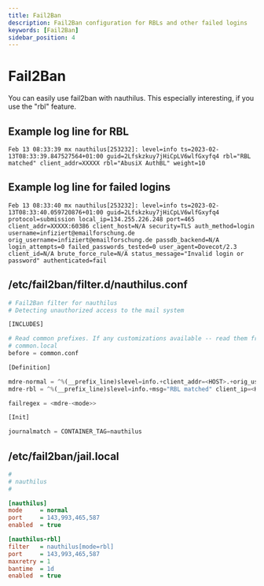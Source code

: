 ```yaml
---
title: Fail2Ban
description: Fail2Ban configuration for RBLs and other failed logins
keywords: [Fail2Ban]
sidebar_position: 4
---
```

# Fail2Ban

You can easily use fail2ban with nauthilus. This especially interesting, if you use the "rbl" feature.

## Example log line for RBL

```
Feb 13 08:33:39 mx nauthilus[253232]: level=info ts=2023-02-13T08:33:39.847527564+01:00 guid=2Lfskzkuy7jHiCpLV6wlfGxyfq4 rbl="RBL matched" client_addr=XXXXX rbl="AbusiX AuthBL" weight=10
```

## Example log line for failed logins

```
Feb 13 08:33:40 mx nauthilus[253232]: level=info ts=2023-02-13T08:33:40.059720876+01:00 guid=2Lfskzkuy7jHiCpLV6wlfGxyfq4 protocol=submission local_ip=134.255.226.248 port=465 client_addr=XXXXX:60386 client_host=N/A security=TLS auth_method=login username=infiziert@emailforschung.de orig_username=infiziert@emailforschung.de passdb_backend=N/A login_attempts=0 failed_passwords_tested=0 user_agent=Dovecot/2.3 client_id=N/A brute_force_rule=N/A status_message="Invalid login or password" authenticated=fail
```

## /etc/fail2ban/filter.d/nauthilus.conf

```python
# Fail2Ban filter for nauthilus
# Detecting unauthorized access to the mail system

[INCLUDES]

# Read common prefixes. If any customizations available -- read them from
# common.local
before = common.conf

[Definition]

mdre-normal = ^%(__prefix_line)slevel=info.+client_addr=<HOST>.+orig_username=<F-USER>.+</F-USER>.+(ua_1d_ipv4|ua_1d_ipv6|b_1min_ipv4_32|b_1min_ipv6_128|b_1h_ipv4_24|b_1h_ipv6_64|b_1d_ipv4_24|b_1d_ipv6_64|b_1w_ipv4_24|b_1w_ipv6_64).+authenticated=fail
mdre-rbl = ^%(__prefix_line)slevel=info.+msg="RBL matched" client_ip=<HOST> rbl_list=.+$

failregex = <mdre-<mode>>

[Init]

journalmatch = CONTAINER_TAG=nauthilus
```

## /etc/fail2ban/jail.local

```ini
#
# nauthilus
#

[nauthilus]
mode     = normal
port     = 143,993,465,587
enabled  = true

[nauthilus-rbl]
filter   = nauthilus[mode=rbl]
port     = 143,993,465,587
maxretry = 1
bantime  = 1d
enabled  = true
```
